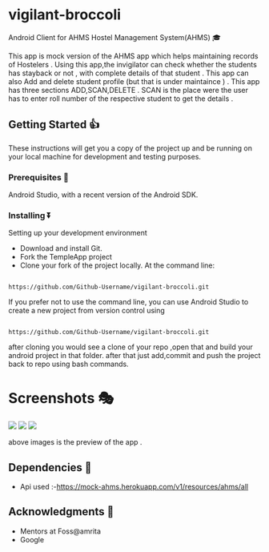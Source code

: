 # vigilant-broccoli
Android Client for AHMS Hostel Management System(AHMS) :mortar_board:

This app is mock version of the AHMS app which helps maintaining records of Hostelers . Using this app,the invigilator can check whether the students has stayback or not , with complete details of that student . This app can also Add and delete student profile (but that is under maintaince ) .
This app has three sections ADD,SCAN,DELETE .
SCAN is the place were the user has to enter roll number of the respective student to get the details .

## Getting Started :+1:

These instructions will get you a copy of the project up and be running on your local machine for development and testing purposes.

### Prerequisites :round_pushpin:

Android Studio, with a recent version of the Android SDK.

### Installing :arrow_double_down:

Setting up your development environment

* Download and install Git.
* Fork the TempleApp project
* Clone your fork of the project locally. At the command line:


```

https://github.com/Github-Username/vigilant-broccoli.git

```

If you prefer not to use the command line, you can use Android Studio to create a new project from version control using

```

https://github.com/Github-Username/vigilant-broccoli.git

```
after cloning you would see a clone of your repo ,open that and build your android project in that folder. after that just add,commit and push the project back to repo using bash commands.

# Screenshots :performing_arts:


![](https://user-images.githubusercontent.com/51189244/59149258-e796e500-8a30-11e9-9d91-544643d49740.jpeg)
![](https://user-images.githubusercontent.com/51189244/59149291-56743e00-8a31-11e9-9c36-5f49d2c6ece5.jpeg)
![](https://user-images.githubusercontent.com/51189244/59149292-57a56b00-8a31-11e9-9afc-55841e48a41c.jpeg)



above images is the preview of the app .

## Dependencies :twisted_rightwards_arrows:
* Api used :-https://mock-ahms.herokuapp.com/v1/resources/ahms/all

## Acknowledgments :raised_hands:

* Mentors at Foss@amrita
* Google






